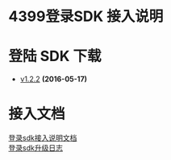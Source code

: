 ﻿# 4399登录SDK 接入说明




# 登陆 SDK 下载




* [v1.2.2](https://github.com/4399SDKDev/4399LoginSDK/blob/master/m4399LoginSDK.rar) **(2016-05-17)**










# 接入文档




[登录sdk接入说明文档](https://github.com/4399SDKDev/4399LoginSDK/blob/master/Document/LoginSDK_DOC.md)   
[登录sdk升级日志](https://github.com/4399SDKDev/4399LoginSDK/blob/master/Document/4399登录SDK升级日志.md)   

